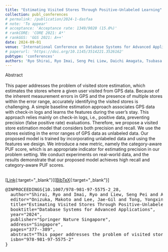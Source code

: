 ```yaml
---
title: "Estimating Visited Stores Through Positive-Unlabeled Learning"
collection: publ_conferences
# permalink: /publication/2024-1-dasfaa
# note: 'To appear'
# acceptance: 'Acceptance rate: 1349/9020 (15.0%)'
# rankCORE: 'CORE 2021: A*'
# rankGGS: 'GGS 2021: A++'
date: 2024-09-01
venue: 'International Conference on Database Systems for Advanced Applications (DASFAA)'
# paperurl: 'https://doi.org/10.1145/3514221.3526162'
pubtype: 'conferences'
authors: 'Ryo Shirai, Ryo Imai, Seng Pei Liew, Daichi Amagata, Tsubasa Takahashi, Takahiro Hara'
---
```


Abstract  
 <br> 
This paper addresses the problem of visited store estimation, which estimates the stores where a given user visited from GPS data. Because of the inherent measurement errors in GPS and the presence of multiple stores within the error range, accurately identifying the visited stores is challenging. A simple baseline estimation approach associates GPS data with check-in logs and learns the features during the user’s stay. This approach relies mainly on check-in logs, i.e., positive data, preventing precision (false positive rate) evaluations. Therefore, we propose a visited store estimation model that considers both precision and recall. We use the stores existing in the error ranges of GPS data as unlabeled data. Our proposed model is trained by incorporating unlabeled data and using the features we design. We introduce a new metric, namely the category-aware PUF score, which is an appropriate indicator for estimating precision in our problem setting. We conduct experiments on real-world data, and the results demonstrate that our proposed model achieves high recall and category-aware PUF scores.  
 <br> 

[[Link](https://link.springer.com/chapter/10.1007/978-981-97-5575-2_28){:target="_blank"}][[BibTeX](/files/bibtex/shirai2024.bib){:target="_blank"}] 

 <pre>
@INPROCEEDINGS{10.1007/978-981-97-5575-2_28,
  author="Shirai, Ryo and Imai, Ryo and Liew, Seng Pei and Amagata, Daichi and Takahashi, Tsubasa and Hara, Takahiro",
  editor="Onizuka, Makoto and Lee, Jae-Gil and Tong, Yongxin and Xiao, Chuan and Ishikawa, Yoshiharu and Amer-Yahia, Sihem and Jagadish, H. V. and Lu, Kejing",
  title="Estimating Visited Stores Through Positive-Unlabeled Learning",
  booktitle="Database Systems for Advanced Applications",
  year="2024",
  publisher="Springer Nature Singapore",
  address="Singapore",
  pages="377--389",
  abstract="This paper addresses the problem of visited store estimation, which estimates the stores where a given user visited from GPS data. Because of the inherent measurement errors in GPS and the presence of multiple stores within the error range, accurately identifying the visited stores is challenging. A simple baseline estimation approach associates GPS data with check-in logs and learns the features during the user's stay. This approach relies mainly on check-in logs, i.e., positive data, preventing precision (false positive rate) evaluations. Therefore, we propose a visited store estimation model that considers both precision and recall. We use the stores existing in the error ranges of GPS data as unlabeled data. Our proposed model is trained by incorporating unlabeled data and using the features we design. We introduce a new metric, namely the category-aware PUF score, which is an appropriate indicator for estimating precision in our problem setting. We conduct experiments on real-world data, and the results demonstrate that our proposed model achieves high recall and category-aware PUF scores.",
  isbn="978-981-97-5575-2"
}
 </pre>
